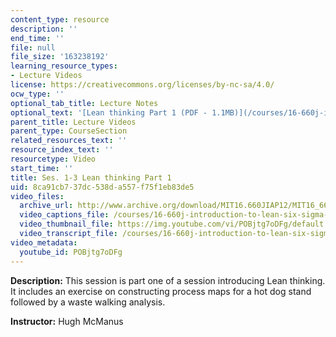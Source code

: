 ```yaml
---
content_type: resource
description: ''
end_time: ''
file: null
file_size: '163238192'
learning_resource_types:
- Lecture Videos
license: https://creativecommons.org/licenses/by-nc-sa/4.0/
ocw_type: ''
optional_tab_title: Lecture Notes
optional_text: '[Lean thinking Part 1 (PDF - 1.1MB)](/courses/16-660j-introduction-to-lean-six-sigma-methods-january-iap-2012/resources/mit16_660jiap12_1-3part1)'
parent_title: Lecture Videos
parent_type: CourseSection
related_resources_text: ''
resource_index_text: ''
resourcetype: Video
start_time: ''
title: Ses. 1-3 Lean thinking Part 1
uid: 8ca91cb7-37dc-538d-a557-f75f1eb83de5
video_files:
  archive_url: http://www.archive.org/download/MIT16.660JIAP12/MIT16_660JIAP12_ses1-3-1_300k.mp4
  video_captions_file: /courses/16-660j-introduction-to-lean-six-sigma-methods-january-iap-2012/ffdcc93d425a5192bd1a2ea8e77976ad_POBjtg7oDFg.vtt
  video_thumbnail_file: https://img.youtube.com/vi/POBjtg7oDFg/default.jpg
  video_transcript_file: /courses/16-660j-introduction-to-lean-six-sigma-methods-january-iap-2012/ac3e2cb14876fbf47c1d802ad37059b0_POBjtg7oDFg.pdf
video_metadata:
  youtube_id: POBjtg7oDFg
---
```


**Description:** This session is part one of a session introducing Lean thinking. It includes an exercise on constructing process maps for a hot dog stand followed by a waste walking analysis.

**Instructor:** Hugh McManus

